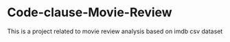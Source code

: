# Code-clause-Movie-Review
This is a project related to movie review analysis based on imdb csv dataset
